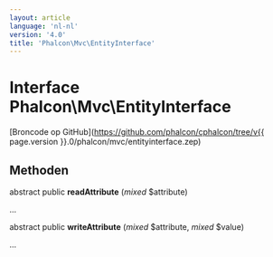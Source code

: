 ```yaml
---
layout: article
language: 'nl-nl'
version: '4.0'
title: 'Phalcon\Mvc\EntityInterface'
---
```

# Interface **Phalcon\Mvc\EntityInterface**

[Broncode op GitHub](https://github.com/phalcon/cphalcon/tree/v{{ page.version }}.0/phalcon/mvc/entityinterface.zep)

## Methoden

abstract public **readAttribute** (*mixed* $attribute)

...

abstract public **writeAttribute** (*mixed* $attribute, *mixed* $value)

...